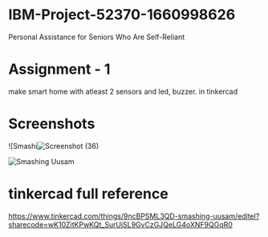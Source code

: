 # IBM-Project-52370-1660998626
Personal Assistance for Seniors Who Are Self-Reliant

# Assignment - 1

make smart home with atleast 2 sensors and led, buzzer. in tinkercad

# Screenshots

![Smashi![Screenshot (36)](https://user-images.githubusercontent.com/91111592/190105129-88848a0e-7af3-494a-8148-8be6fbd0a0b0.png)




![Smashing Uusam](https://user-images.githubusercontent.com/91111592/190106388-191ade77-ac04-4119-882c-424edc660806.png)

# tinkercad full reference 

https://www.tinkercad.com/things/9ncBPSML3QD-smashing-uusam/editel?sharecode=wK10ZitKPwKQt_SurUjSL9GvCzGJQeLG4oXNF9QGqR0
